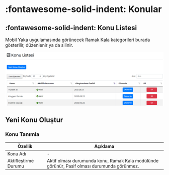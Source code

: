 # :fontawesome-solid-indent: Konular

## :fontawesome-solid-indent: Konu Listesi

Mobil Yaka uygulamasında görünecek Ramak Kala kategorileri burada gösterilir, düzenlenir ya da silinir.

![](./images/konuListesi.png)

## Yeni Konu Oluştur

### Konu Tanımla

| Özellik              | Açıklama                                                     |
| -------------------- | ------------------------------------------------------------ |
| Konu Adı             | -                                                            |
| Aktifleştirme Durumu | Aktif olması durumunda konu, Ramak Kala modülünde görünür, Pasif olması durumunda görünmez. |

